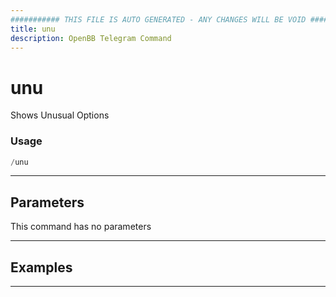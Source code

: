 ```yaml
---
########### THIS FILE IS AUTO GENERATED - ANY CHANGES WILL BE VOID ###########
title: unu
description: OpenBB Telegram Command
---
```


# unu

Shows Unusual Options

### Usage

```python wordwrap
/unu
```

---

## Parameters

This command has no parameters



---

## Examples


---
